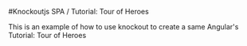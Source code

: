 #Knockoutjs SPA / Tutorial: Tour of Heroes

This is an example of how to use knockout to create a same Angular's Tutorial: Tour of Heroes